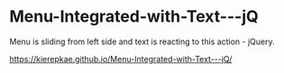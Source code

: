 # Menu-Integrated-with-Text---jQ
Menu is sliding from left side and text is reacting to this action - jQuery.


https://kierepkae.github.io/Menu-Integrated-with-Text---jQ/

